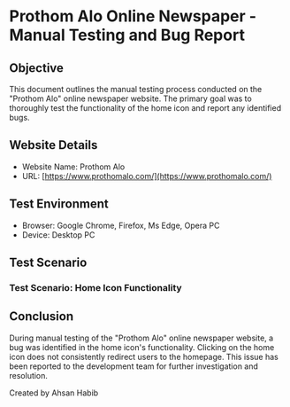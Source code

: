 # Prothom Alo Online Newspaper - Manual Testing and Bug Report

## Objective
This document outlines the manual testing process conducted on the "Prothom Alo" online newspaper website. The primary goal was to thoroughly test the functionality of the home icon and report any identified bugs.

## Website Details
- Website Name: Prothom Alo
- URL: [https://www.prothomalo.com/](https://www.prothomalo.com/)

## Test Environment
- Browser: Google Chrome, Firefox, Ms Edge, Opera PC
- Device: Desktop PC

## Test Scenario
### Test Scenario: Home Icon Functionality

## Conclusion
During manual testing of the "Prothom Alo" online newspaper website, a bug was identified in the home icon's functionality. Clicking on the home icon does not consistently redirect users to the homepage. This issue has been reported to the development team for further investigation and resolution.

Created by Ahsan Habib

